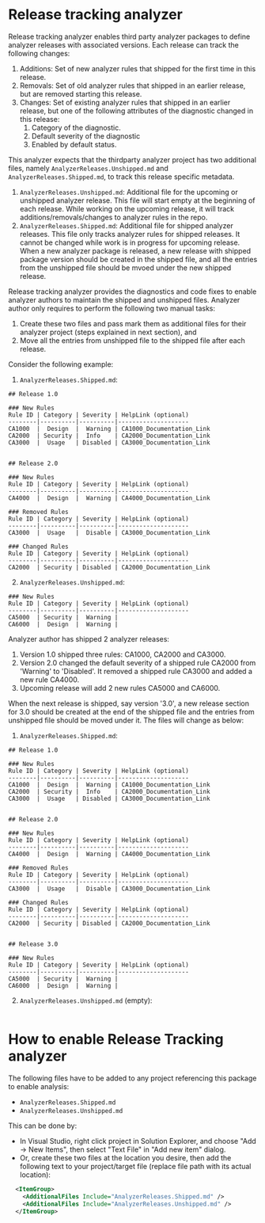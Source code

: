 # Release tracking analyzer

Release tracking analyzer enables third party analyzer packages to define analyzer releases with associated versions. Each release can track the following changes:
1. Additions: Set of new analyzer rules that shipped for the first time in this release.
2. Removals: Set of old analyzer rules that shipped in an earlier release, but are removed starting this release.
3. Changes: Set of existing analyzer rules that shipped in an earlier release, but one of the following attributes of the diagnostic changed in this release:
   1. Category of the diagnostic.
   2. Default severity of the diagnostic
   3. Enabled by default status.

This analyzer expects that the thirdparty analyzer project has two additional files, namely `AnalyzerReleases.Unshipped.md` and `AnalyzerReleases.Shipped.md`, to track this release specific metadata.
1. `AnalyzerReleases.Unshipped.md`: Additional file for the upcoming or unshipped analyzer release. This file will start empty at the beginning of each release. While working on the upcoming release, it will track additions/removals/changes to analyzer rules in the repo.
1. `AnalyzerReleases.Shipped.md`: Additional file for shipped analyzer releases. This file only tracks analyzer rules for shipped releases. It cannot be changed while work is in progress for upcoming release. When a new analyzer package is released, a new release with shipped package version should be created in the shipped file, and all the entries from the unshipped file should be mvoed under the new shipped release.

Release tracking analyzer provides the diagnostics and code fixes to enable analyzer authors to maintain the shipped and unshipped files. Analyzer author only requires to perform the following two manual tasks:
1. Create these two files and pass mark them as additional files for their analyzer project (steps explained in next section), and
2. Move all the entries from unshipped file to the shipped file after each release.

Consider the following example:

1. `AnalyzerReleases.Shipped.md`:

```
## Release 1.0

### New Rules
Rule ID | Category | Severity | HelpLink (optional)
--------|----------|----------|--------------------
CA1000  |  Design  |  Warning | CA1000_Documentation_Link
CA2000  | Security |  Info    | CA2000_Documentation_Link
CA3000  |  Usage   | Disabled | CA3000_Documentation_Link


## Release 2.0

### New Rules
Rule ID | Category | Severity | HelpLink (optional)
--------|----------|----------|--------------------
CA4000  |  Design  |  Warning | CA4000_Documentation_Link

### Removed Rules
Rule ID | Category | Severity | HelpLink (optional)
--------|----------|----------|--------------------
CA3000  |  Usage   |  Disable | CA3000_Documentation_Link

### Changed Rules
Rule ID | Category | Severity | HelpLink (optional)
--------|----------|----------|--------------------
CA2000  | Security | Disabled | CA2000_Documentation_Link
```

2. `AnalyzerReleases.Unshipped.md`:
```
### New Rules
Rule ID | Category | Severity | HelpLink (optional)
--------|----------|----------|--------------------
CA5000  | Security |  Warning |
CA6000  |  Design  |  Warning |
```

Analyzer author has shipped 2 analyzer releases:
1. Version 1.0 shipped three rules: CA1000, CA2000 and CA3000.
2. Version 2.0 changed the default severity of a shipped rule CA2000 from 'Warning' to 'Disabled'. It removed a shipped rule CA3000 and added a new rule CA4000.
3. Upcoming release will add 2 new rules CA5000 and CA6000.
 
When the next release is shipped, say version '3.0', a new release section for 3.0 should be created at the end of the shipped file and the entries from unshipped file should be moved under it. The files will change as below:

1. `AnalyzerReleases.Shipped.md`:

```
## Release 1.0

### New Rules
Rule ID | Category | Severity | HelpLink (optional)
--------|----------|----------|--------------------
CA1000  |  Design  |  Warning | CA1000_Documentation_Link
CA2000  | Security |  Info    | CA2000_Documentation_Link
CA3000  |  Usage   | Disabled | CA3000_Documentation_Link


## Release 2.0

### New Rules
Rule ID | Category | Severity | HelpLink (optional)
--------|----------|----------|--------------------
CA4000  |  Design  |  Warning | CA4000_Documentation_Link

### Removed Rules
Rule ID | Category | Severity | HelpLink (optional)
--------|----------|----------|--------------------
CA3000  |  Usage   |  Disable | CA3000_Documentation_Link

### Changed Rules
Rule ID | Category | Severity | HelpLink (optional)
--------|----------|----------|--------------------
CA2000  | Security | Disabled | CA2000_Documentation_Link


## Release 3.0

### New Rules
Rule ID | Category | Severity | HelpLink (optional)
--------|----------|----------|--------------------
CA5000  | Security |  Warning |
CA6000  |  Design  |  Warning |
```

2. `AnalyzerReleases.Unshipped.md` (empty):
```
```


# How to enable Release Tracking analyzer

The following files have to be added to any project referencing this package to enable analysis:

- `AnalyzerReleases.Shipped.md`
- `AnalyzerReleases.Unshipped.md`

This can be done by:

- In Visual Studio, right click project in Solution Explorer, and choose "Add -> New Items", then select "Text File" in "Add new item" dialog.
- Or, create these two files at the location you desire, then add the following text to your project/target file (replace file path with its actual location):

```xml
  <ItemGroup>
    <AdditionalFiles Include="AnalyzerReleases.Shipped.md" />
    <AdditionalFiles Include="AnalyzerReleases.Unshipped.md" />
  </ItemGroup>
```
